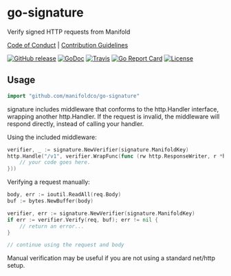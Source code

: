 # go-signature

Verify signed HTTP requests from Manifold

[Code of Conduct](./.github/CONDUCT.md) |
[Contribution Guidelines](./.github/CONTRIBUTING.md)

[![GitHub release](https://img.shields.io/github/tag/manifoldco/go-signature.svg?label=latest)](https://github.com/manifoldco/go-signature/releases)
[![GoDoc](https://img.shields.io/badge/godoc-reference-blue.svg)](https://godoc.org/github.com/manifoldco/go-signature)
[![Travis](https://img.shields.io/travis/manifoldco/go-signature/master.svg)](https://travis-ci.org/manifoldco/go-signature)
[![Go Report Card](https://goreportcard.com/badge/github.com/manifoldco/go-signature)](https://goreportcard.com/report/github.com/manifoldco/go-signature)
[![License](https://img.shields.io/badge/license-BSD-blue.svg)](./LICENSE.md)

## Usage

```go
import "github.com/manifoldco/go-signature"
```

signature includes middleware that conforms to the http.Handler interface,
wrapping another http.Handler. If the request is invalid, the middleware will
respond directly, instead of calling your handler.

Using the included middleware:

```go
verifier, _ := signature.NewVerifier(signature.ManifoldKey)
http.Handle("/v1", verifier.WrapFunc(func (rw http.ResponseWriter, r *http.Request) {
	// your code goes here.
}))
```

Verifying a request manually:

```go
body, err := ioutil.ReadAll(req.Body)
buf := bytes.NewBuffer(body)

verifier, err := signature.NewVerifier(signature.ManifoldKey)
if err := verifier.Verify(req, buf); err != nil {
	// return an error...
}

// continue using the request and body
```

Manual verification may be useful if you are not using a standard net/http
setup.
